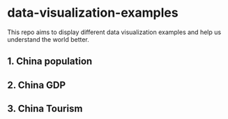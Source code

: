 # data-visualization-examples
This repo aims to display different data visualization examples and help us understand the world better.
## **1. China population**
## **2. China GDP**
## **3. China Tourism**
